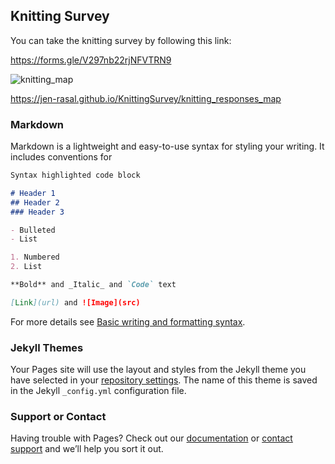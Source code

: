 ## Knitting Survey

You can take the knitting survey by following this link:

https://forms.gle/V297nb22rjNFVTRN9

![knitting_map](https://user-images.githubusercontent.com/64635046/144663348-f74e1b8f-0c89-41af-a027-a1c227843167.png)

https://jen-rasal.github.io/KnittingSurvey/knitting_responses_map

### Markdown

Markdown is a lightweight and easy-to-use syntax for styling your writing. It includes conventions for

```markdown
Syntax highlighted code block

# Header 1
## Header 2
### Header 3

- Bulleted
- List

1. Numbered
2. List

**Bold** and _Italic_ and `Code` text

[Link](url) and ![Image](src)
```

For more details see [Basic writing and formatting syntax](https://docs.github.com/en/github/writing-on-github/getting-started-with-writing-and-formatting-on-github/basic-writing-and-formatting-syntax).

### Jekyll Themes

Your Pages site will use the layout and styles from the Jekyll theme you have selected in your [repository settings](https://github.com/jen-rasal/KnittingSurvey/settings/pages). The name of this theme is saved in the Jekyll `_config.yml` configuration file.

### Support or Contact

Having trouble with Pages? Check out our [documentation](https://docs.github.com/categories/github-pages-basics/) or [contact support](https://support.github.com/contact) and we’ll help you sort it out.
